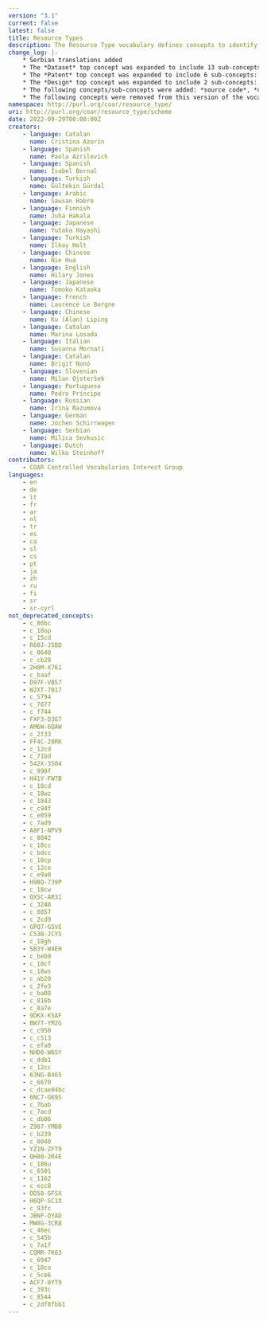 ```yaml
---
version: "3.1"
current: false
latest: false
title: Resource Types
description: The Resource Type vocabulary defines concepts to identify the genre of a resource. Such resources, like publications, research data, audio and video objects, are typically deposited in institutional and thematic repositories or published in ejournals. This vocabulary supports a hierarchical model that relates narrower and broader concepts. Multilingual labels regard regional distinctions in language and term. Concepts of this vocabulary are mapped with terms and concepts of similar vocabularies and dictionaries.
change_log: |-
    * Serbian translations added
    * The *Dataset* top concept was expanded to include 13 sub-concepts: *aggregated data*, *clinical trial data*, *compiled data*, *encoded data*, *experimental data*, *genomic data*, *geospatial data*, *laboratory notebook*, *measurement and test data*, *observational data*, *recorded data*, *simulation data* and *survey data*.
    * The *Patent* top concept was expanded to include 6 sub-concepts: *PCT application*, *design patent*, *plant patent*, *plant variety protection*, *software patent* and *utility model*.
    * The *Design* top concept was expanded to include 2 sub-concepts: *industrial design* and *layout design*.
    * The following concepts/sub-concepts were added: *source code*, *conference presentation*, *other periodical*, *research protocol*, *peer review*, *commentary*, *transcription* and *trademark*.
    * The following concepts were removed from this version of the vocabulary:  *interview*, *report par*, *contribution to journal*, *internal report*, *other type of report*, *report to funding agency* and *periodical*. These concepts remains in the earlier versions of the vocabulary, and the PURL URIs continue to resolve.
namespace: http://purl.org/coar/resource_type/
uri: http://purl.org/coar/resource_type/scheme
date: 2022-09-29T00:00:00Z
creators:
    - language: Catalan
      name: Cristina Azorín
    - language: Spanish
      name: Paola Azrilevich
    - language: Spanish
      name: Isabel Bernal
    - language: Turkish
      name: Gültekin Gürdal
    - language: Arabic
      name: Sawsan Habre
    - language: Finnish
      name: Juha Hakala
    - language: Japanese
      name: Yutaka Hayashi
    - language: Turkish
      name: Ilkay Holt
    - language: Chinese
      name: Nie Hua
    - language: English
      name: Hilary Jones
    - language: Japanese
      name: Tomoko Kataoka
    - language: French
      name: Laurence Le Borgne
    - language: Chinese
      name: Ku (Alan) Liping
    - language: Catalan
      name: Marina Losada
    - language: Italian
      name: Susanna Mornati
    - language: Catalan
      name: Brigit Nonó
    - language: Slovenian
      name: Milan Ojsteršek
    - language: Portuguese
      name: Pedro Príncipe
    - language: Russian
      name: Irina Razumova
    - language: German
      name: Jochen Schirrwagen
    - language: Serbian
      name: Milica Sevkusic
    - language: Dutch
      name: Wilko Steinhoff
contributors:
    - COAR Controlled Vocabularies Interest Group
languages:
    - en
    - de
    - it
    - fr
    - ar
    - nl
    - tr
    - es
    - ca
    - sl
    - cs
    - pt
    - ja
    - zh
    - ru
    - fi
    - sr
    - sr-cyrl
not_deprecated_concepts:
    - c_86bc
    - c_18op
    - c_15cd
    - R60J-J5BD
    - c_0640
    - c_cb28
    - 2H0M-X761
    - c_baaf
    - D97F-VB57
    - W2XT-7017
    - c_5794
    - c_7877
    - c_f744
    - FXF3-D3G7
    - AM6W-6QAW
    - c_2f33
    - FF4C-28RK
    - c_12cd
    - c_71bd
    - 542X-3S04
    - c_998f
    - H41Y-FW7B
    - c_18cd
    - c_18wz
    - c_1843
    - c_c94f
    - c_e059
    - c_7ad9
    - A8F1-NPV9
    - c_8042
    - c_18cc
    - c_bdcc
    - c_18cp
    - c_12ce
    - c_e9a0
    - H9BQ-739P
    - c_18cw
    - QX5C-AR31
    - c_3248
    - c_0857
    - c_2cd9
    - GPQ7-G5VE
    - C53B-JCY5
    - c_18gh
    - SB3Y-W4EH
    - c_beb9
    - c_18cf
    - c_18ws
    - c_ab20
    - c_2fe3
    - c_ba08
    - c_816b
    - c_8a7e
    - 9DKX-KSAF
    - BW7T-YM2G
    - c_c950
    - c_c513
    - c_efa0
    - NHD0-W6SY
    - c_ddb1
    - c_12cc
    - 63NG-B465
    - c_6670
    - c_dcae04bc
    - 6NC7-GK9S
    - c_7bab
    - c_7acd
    - c_db06
    - Z907-YMBB
    - c_b239
    - c_0040
    - YZ1N-ZFT9
    - QH80-2R4E
    - c_186u
    - c_6501
    - c_1162
    - c_ecc8
    - DD58-GFSX
    - H6QP-SC1X
    - c_93fc
    - JBNF-DYAD
    - MW8G-3CR8
    - c_46ec
    - c_545b
    - c_7a1f
    - CQMR-7K63
    - c_6947
    - c_18co
    - c_5ce6
    - ACF7-8YT9
    - c_393c
    - c_8544
    - c_2df8fbb1
---
```


